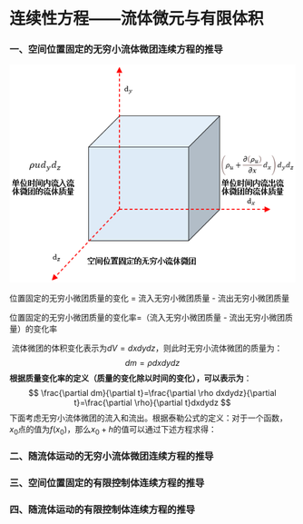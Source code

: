# 连续性方程——流体微元与有限体积

### 一、空间位置固定的无穷小流体微团连续方程的推导

<p align="center">
    <img src="./images/weituan1.png">
</p>

位置固定的无穷小微团质量的变化 =  流入无穷小微团质量 - 流出无穷小微团质量

位置固定的无穷小微团质量的变化率=（流入无穷小微团质量 - 流出无穷小微团质量）的变化率

 流体微团的体积变化表示为$dV=dxdydz$，则此时无穷小流体微团的质量为：
$$
dm=\rho dxdydz
$$
  **根据质量变化率的定义（质量的变化除以时间的变化），可以表示为**：
$$
\frac{\partial dm}{\partial t}=\frac{\partial \rho dxdydz}{\partial t}=\frac{\partial \rho}{\partial t}dxdydz
$$
下面考虑无穷小流体微团的流入和流出。根据泰勒公式的定义：对于一个函数，$x_0$点的值为$f(x_0)$，那么$x_0+h$的值可以通过下述方程求得：







### 二、随流体运动的无穷小流体微团连续方程的推导



### 三、空间位置固定的有限控制体连续方程的推导



### 四、随流体运动的有限控制体连续方程的推导

